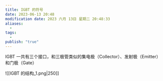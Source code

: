 ```yaml
---
title: IGBT 的符号
date: 2023-06-13 20:48
modification date: 2023 六月 13日 星期二 20:48:33
aliases:
  - 
tags:
  - 
publish: "true"
---
```


IGBT 一共有三个接口，和三极管类似的集电极（Collector）、发射极（Emitter）和门极（Gate）

![[IGBT 的结构_1.png|250]]
